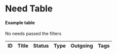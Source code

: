 # Need Table

<a id="needtable-needtable-0"></a>

#### Example table

No needs passed the filters

| ID   | Title   | Status   | Type   | Outgoing   | Tags   |
|------|---------|----------|--------|------------|--------|
